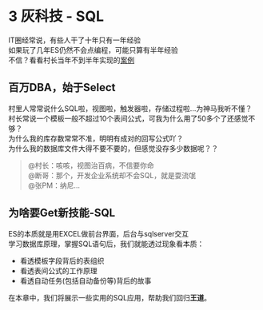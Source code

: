 # 3 灰科技 - SQL
IT圈经常说，有些人干了十年只有一年经验  
如果玩了几年ES仍然不会点编程，可能只算有半年经验  
不信？看看村长当年不到半年实现的[案例](http://www.qinzhe.com/chinese/case/nbfbdc.htm)

## 百万DBA，始于Select
村里人常常说什么SQL啦，视图啦，触发器啦，存储过程啦...为神马我听不懂？  
村长常说一个模板一般不超过10个表间公式，可我为什么用了50多个了还感觉不够？  
为什么我的库存数常常不准，明明有成对的回写公式吖？  
为什么我的数据库文件大得不要不要的，但感觉没存多少数据呢？？

>@村长：咳咳，视图治百病，不信要你命  
>@断哥：那个，开发企业系统却不会SQL，就是耍流氓  
>@张PM：纳尼...

## 为啥要Get新技能-SQL
ES的本质就是用EXCEL做前台界面，后台与sqlserver交互  
学习数据库原理，掌握SQL语句后，我们就能透过现象看本质：
 - 看透模板字段背后的表组织
 - 看透表间公式的工作原理
 - 看透自动任务(包括自动备份等)背后的故事

在本章中，我们将展示一些实用的SQL应用，帮助我们回归**王道**。
